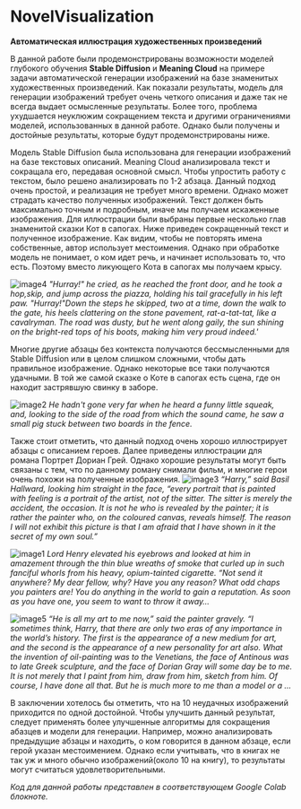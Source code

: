 # NovelVisualization
**Автоматическая иллюстрация художественных произведений**

В данной работе были продемонстрированы возможности моделей глубокого обучения **Stable Diffusion**  и **Meaning Cloud** на примере задачи автоматической генерации изображений на базе знаменитых художественных произведений. Как показали результаты, модель для генерации изображений требует очень четкого описания и даже так не всегда выдает осмысленные результаты. Более того, проблема ухудшается неуклюжим сокращением текста и другими ограничениями моделей, использованных в данной работе. Однако были получены и достойные результаты, которые будут продемонстрированы ниже.

Модель Stable Diffusion была использована для генерации изображений на базе текстовых описаний. Meaning Cloud анализировала текст и сокращала его, передавая основной смысл. Чтобы упростить работу с текстом, было решено анализировать по 1-2 абзаца. Данный подход очень простой, и реализация не требует много времени. Однако может страдать качество полученных изображений. Текст должен быть максимально точным и подробным, иначе мы получаем искаженные изображения. Для иллюстрации были выбраны первые несколько глав знаменитой сказки Кот в сапогах. Ниже приведен сокращенный текст и полученное изображение. Как видим, чтобы не повторять имена собственные, автор использует местоимения. Однако при обработке модель не понимает, о ком идет речь, и начинает использовать то, что есть. Поэтому вместо ликующего Кота в сапогах мы получаем крысу.

![image4](https://user-images.githubusercontent.com/91324982/222164456-161f3a9c-58dd-4182-8756-988536ddd776.jpg)
*"Hurray!" he cried, as he reached the front door, and he took a hop,skip, and jump across the piazza, holding his tail gracefully in his left paw. "Hurray!"Down the steps he skipped, two at a time, down the walk to the gate, his heels clattering on the stone pavement, rat-a-tat-tat, like a cavalryman. The road was dusty, but he went along gaily, the sun shining on the bright-red tops of his boots, making him very proud indeed.'*

Многие другие абзацы без контекста получаются бессмысленными для Stable Diffusion или в целом слишком сложными, чтобы дать правильное изображение. Однако некоторые все таки получаются удачными. В той же самой cказке о  Коте в сапогах есть сцена, где он находит застрявшую свинку в заборе.

![image2](https://user-images.githubusercontent.com/91324982/222165057-208ad844-e0ff-46d1-89b3-1abe9fec525f.jpg)
*He hadn't gone very far when he heard a funny little squeak, and,
looking to the side of the road from which the sound came, he saw a
small pig stuck between two boards in the fence.*

Также стоит отметить, что данный подход очень хорошо иллюстрирует абзацы с описанием героев. Далее приведены иллюстрации для романа Портрет Дориан Грей. Однако хорошие результаты могут быть связаны с тем, что по данному роману снимали фильм, и многие герои очень похожи на полученные изображения.
![image3](https://user-images.githubusercontent.com/91324982/222165646-321f66fa-85b8-4f64-aef1-572a1c1f4d17.jpg)
*“Harry,” said Basil Hallward, looking him straight in the face, “every
portrait that is painted with feeling is a portrait of the artist, not
of the sitter. The sitter is merely the accident, the occasion. It is
not he who is revealed by the painter; it is rather the painter who, on
the coloured canvas, reveals himself. The reason I will not exhibit
this picture is that I am afraid that I have shown in it the secret of
my own soul.”*

![image1](https://user-images.githubusercontent.com/91324982/222165934-f9b0ace6-3ab6-49d6-a027-a61bf8960ffe.jpg)
*Lord Henry elevated his eyebrows and looked at him in amazement through
the thin blue wreaths of smoke that curled up in such fanciful whorls
from his heavy, opium-tainted cigarette. “Not send it anywhere? My dear
fellow, why? Have you any reason? What odd chaps you painters are! You
do anything in the world to gain a reputation. As soon as you have one,
you seem to want to throw it away…*

![image5](https://user-images.githubusercontent.com/91324982/222166142-ee9f7b03-2754-42f6-a3cb-7f1af8949613.jpg)
*“He is all my art to me now,” said the painter gravely. “I sometimes
think, Harry, that there are only two eras of any importance in the
world’s history. The first is the appearance of a new medium for art,
and the second is the appearance of a new personality for art also.
What the invention of oil-painting was to the Venetians, the face of
Antinous was to late Greek sculpture, and the face of Dorian Gray will
some day be to me. It is not merely that I paint from him, draw from
him, sketch from him. Of course, I have done all that. But he is much
more to me than a model or a …*

В заключении хотелось бы отметить, что на 10 неудачных изображений приходится по одной достойной. Чтобы улучшить данный результат, следует применять более улучшенные алгоритмы для сокращения абазцев и модели для генерации. Например, можно анализировать предыдущие абзацы и находить, о ком говорится в данном абзаце, если герой указан местоимением. Однако если учитывать, что в книгах не так уж и много обычно изображений(около 10 на книгу), то результаты могут считаться удовлетворительными.

*Код для данной работы представлен в соответствующем Google Colab блокноте.* 




